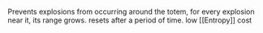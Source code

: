 Prevents explosions from occurring around the totem, for every explosion near it, its range grows. resets after a period of time. low [[Entropy]] cost